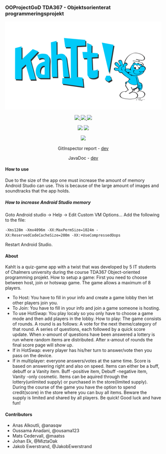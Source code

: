 ### OOProjectGoD TDA367 - Objektsorienterat programmeringsprojekt
<p align="center">
	<img src="https://raw.githubusercontent.com/MiztaOak/OOProjectGoD/master/Resources/KahIT-logo-vanligSmurf.png" alt="Harmony" width="512" />
</p>

<p align="center">
  <a href="../../issues">
    <img src="https://img.shields.io/github/issues/MiztaOak/OOProjectGoD"/>
  </a>
  <a href="../../pulls">
    <img src="https://img.shields.io/github/issues-pr/MiztaOak/OOProjectGoD"/>
  </a>
  <a href="../../pulls">
    <img src="https://img.shields.io/github/issues-pr-closed/MiztaOak/OOProjectGoD"/>
  </a>
</p>

<p align="center">
	<img src="https://img.shields.io/travis/MiztaOak/OOProjectGoD/master?label=build%20master"/>
	<img src="https://img.shields.io/travis/MiztaOak/OOProjectGoD/dev?label=build%20dev"/>
</p>

<p align="center">
  <a href="../../releases">
    <img src="https://img.shields.io/github/release/MiztaOak/OOProjectGoD"/>
  </a>
</p>

<p align="center">
  GitInspector report - 
	<a href="https://miztaoak.github.io/OOProjectGoD/">
		dev
	</a>
</p>

<p align="center">
  JavaDoc - 
	<a href="https://miztaoak.github.io/OOProjectGoD/JavaDoc/">
		dev
	</a>
</p>

#### How to use
Due to the size of the app one must increase the amount of memory Android Studio can use.
This is because of the large amount of images and soundtracks that the app holds.

##### How to increase Android Studio memory
Goto Android studio -> Help -> Edit Custom VM Options...
Add the following to the file:

`-Xms128m
-Xmx4096m
-XX:MaxPermSize=1024m
-XX:ReservedCodeCacheSize=200m
-XX:+UseCompressedOops`

Restart Android Studio.

#### About
KahIt is a quiz-game app with a twist that was developed by 5 IT students of Chalmers university during the course TDA367 Object-oriented programming projekt.
How to setup a game: First you need to choose between host, join or hotswap game. The game allows a maximum of 8 players.
- To Host: You have to fill in your info and create a game lobby then let other players join you.
- To Join: You have to fill in your info and join a game someone is hosting.
- To use HotSwap: You play localy so you only have to choose a game mode and then add players in the lobby.
How to play:
The game consists of rounds. A round is as follows: A vote for the next theme/category of that round. A series of questions, each followed by a quick score update. When x-amount of questions have been answered a lottery is run where random items are distributed. After x-amout of rounds the final score page will show up.
- If in HotSwap: every player has his/her turn to answer/vote then you pass on the device.
- If in multiplayer: everyone answers/votes at the same time. 
Score is based on answering right and also on speed.
Items can either be a buff, debuff or a Vanity item. Buff -positive item, Debuff -negative item, Vanity -only cosmetic. Items can be aquired through the lottery(unlimited supply) or purchased in the store(limited supply).
During the course of the game you have the option to spend credit(score) in the store where you can buy all items. Beware the supply is limited and shared by all players. Be quick!
Good luck and have fun!

#### Contributors
- Anas Alkoutli, @anasqw
- Oussama Anadani, @ousama123
- Mats Cedervall, @maatss
- Johan Ek, @MiztaOak
- Jakob Ewerstrand, @JakobEwerstrand
